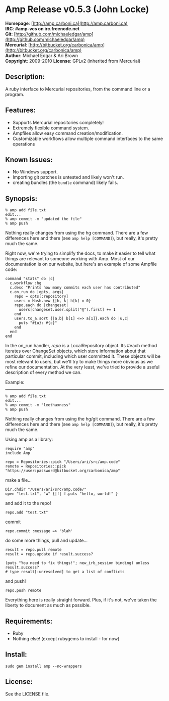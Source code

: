 Amp Release v0.5.3 (John Locke)
==============================

**Homepage**:   [http://amp.carboni.ca](http://amp.carboni.ca)   
**IRC**:        **#amp-vcs on irc.freenode.net**  
**Git**:        [http://github.com/michaeledgar/amp](http://github.com/michaeledgar/amp)   
**Mercurial**:  [http://bitbucket.org/carbonica/amp](http://bitbucket.org/carbonica/amp)   
**Author**:     Michael Edgar & Ari Brown  
**Copyright**:  2009-2010
**License**:    GPLv2 (inherited from Mercurial)  


Description:
------------

A ruby interface to Mercurial repositories, from the command line or a program.

Features:
------------------

* Supports Mercurial repositories completely!
* Extremely flexible command system.
* Ampfiles allow easy command creation/modification.
* Customizable workflows allow multiple command interfaces to the same operations

Known Issues:
------------------

* No Windows support.
* Importing git patches is untested and likely won't run.
* creating bundles (the `bundle` command) likely fails.

Synopsis:
---------

    % amp add file.txt
    edit...
    % amp commit -m "updated the file"
    % amp push
  
Nothing really changes from using the hg command. There are a few differences
here and there (see `amp help [COMMAND]`), but really, it's pretty much the same.

Right now, we're trying to simplify the docs, to make it easier to tell what things
are relevant to someone working with Amp. Most of our documentation is on our website,
but here's an example of some Ampfile code:

    command "stats" do |c|
      c.workflow :hg
      c.desc "Prints how many commits each user has contributed"
      c.on_run do |opts, args|
        repo = opts[:repository]
        users = Hash.new {|h, k| h[k] = 0}
        repo.each do |changeset|
          users[changeset.user.split("@").first] += 1
        end
        users.to_a.sort {|a,b| b[1] <=> a[1]}.each do |u,c|
          puts "#{u}: #{c}"
        end
      end
    end
    
In the on\_run handler, _repo_ is a LocalRepository object. Its #each method iterates over
ChangeSet objects, which store information about that particular commit, including which user
committed it. These objects will be most relevant to users, but we'll try to make things more
obvious as we refine our documentation. At the very least, we've tried to provide a useful
description of every method we can.
  
Example:
________

    % amp add file.txt
    edit...
    % amp commit -m "leethaxness"
    % amp push
  
Nothing really changes from using the hg/git command. There are a few differences
here and there (see `amp help [COMMAND]`), but really, it's pretty much the same.
  
Using amp as a library:
    
    require "amp"
    include Amp
    
    repo = Repositories::pick "/Users/ari/src/amp.code"
    remote = Repositories::pick "https://user:password@bitbucket.org/carbonica/amp"
    
make a file...
    
    Dir.chdir "/Users/ari/src/amp.code/"
    open "test.txt", "w" {|f| f.puts "hello, world!" }
    
and add it to the repo!
    
    repo.add "test.txt"
    
commit
    
    repo.commit :message => 'blah'
    
do some more things, pull and update...
    
    result = repo.pull remote
    result = repo.update if result.success?
    
    (puts "You need to fix things!"; new_irb_session binding) unless result.success?
    # type result[:unresolved] to get a list of conflicts
    
and push!
    
    repo.push remote
    
Everything here is really straight forward. Plus, if it's not, we've taken
the liberty to document as much as possible.
  
Requirements:
-------------
* Ruby
* Nothing else! (except rubygems to install - for now)

Install:
--------

    sudo gem install amp --no-wrappers

License:
--------

See the LICENSE file.